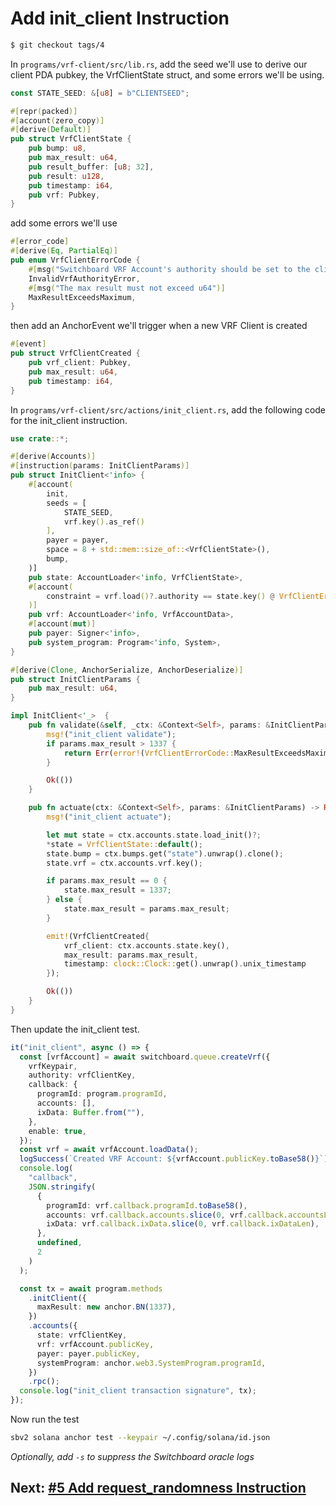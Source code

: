 # Add init_client Instruction

```bash
$ git checkout tags/4
```

In `programs/vrf-client/src/lib.rs`, add the seed we'll use to derive our client
PDA pubkey, the VrfClientState struct, and some errors we'll be using.

```rust
const STATE_SEED: &[u8] = b"CLIENTSEED";

#[repr(packed)]
#[account(zero_copy)]
#[derive(Default)]
pub struct VrfClientState {
    pub bump: u8,
    pub max_result: u64,
    pub result_buffer: [u8; 32],
    pub result: u128,
    pub timestamp: i64,
    pub vrf: Pubkey,
}
```

add some errors we'll use

```rust
#[error_code]
#[derive(Eq, PartialEq)]
pub enum VrfClientErrorCode {
    #[msg("Switchboard VRF Account's authority should be set to the client's state pubkey")]
    InvalidVrfAuthorityError,
    #[msg("The max result must not exceed u64")]
    MaxResultExceedsMaximum,
}
```

then add an AnchorEvent we'll trigger when a new VRF Client is created

```rust
#[event]
pub struct VrfClientCreated {
    pub vrf_client: Pubkey,
    pub max_result: u64,
    pub timestamp: i64,
}
```

In `programs/vrf-client/src/actions/init_client.rs`, add the following code for
the init_client instruction.

```rust
use crate::*;

#[derive(Accounts)]
#[instruction(params: InitClientParams)]
pub struct InitClient<'info> {
    #[account(
        init,
        seeds = [
            STATE_SEED,
            vrf.key().as_ref()
        ],
        payer = payer,
        space = 8 + std::mem::size_of::<VrfClientState>(),
        bump,
    )]
    pub state: AccountLoader<'info, VrfClientState>,
    #[account(
        constraint = vrf.load()?.authority == state.key() @ VrfClientErrorCode::InvalidVrfAuthorityError
    )]
    pub vrf: AccountLoader<'info, VrfAccountData>,
    #[account(mut)]
    pub payer: Signer<'info>,
    pub system_program: Program<'info, System>,
}

#[derive(Clone, AnchorSerialize, AnchorDeserialize)]
pub struct InitClientParams {
    pub max_result: u64,
}

impl InitClient<'_>  {
    pub fn validate(&self, _ctx: &Context<Self>, params: &InitClientParams) -> Result<()> {
        msg!("init_client validate");
        if params.max_result > 1337 {
            return Err(error!(VrfClientErrorCode::MaxResultExceedsMaximum));
        }

        Ok(())
    }

    pub fn actuate(ctx: &Context<Self>, params: &InitClientParams) -> Result<()> {
        msg!("init_client actuate");

        let mut state = ctx.accounts.state.load_init()?;
        *state = VrfClientState::default();
        state.bump = ctx.bumps.get("state").unwrap().clone();
        state.vrf = ctx.accounts.vrf.key();

        if params.max_result == 0 {
            state.max_result = 1337;
        } else {
            state.max_result = params.max_result;
        }

        emit!(VrfClientCreated{
            vrf_client: ctx.accounts.state.key(),
            max_result: params.max_result,
            timestamp: clock::Clock::get().unwrap().unix_timestamp
        });

        Ok(())
    }
}
```

Then update the init_client test.

```typescript
it("init_client", async () => {
  const [vrfAccount] = await switchboard.queue.createVrf({
    vrfKeypair,
    authority: vrfClientKey,
    callback: {
      programId: program.programId,
      accounts: [],
      ixData: Buffer.from(""),
    },
    enable: true,
  });
  const vrf = await vrfAccount.loadData();
  logSuccess(`Created VRF Account: ${vrfAccount.publicKey.toBase58()}`);
  console.log(
    "callback",
    JSON.stringify(
      {
        programId: vrf.callback.programId.toBase58(),
        accounts: vrf.callback.accounts.slice(0, vrf.callback.accountsLen),
        ixData: vrf.callback.ixData.slice(0, vrf.callback.ixDataLen),
      },
      undefined,
      2
    )
  );

  const tx = await program.methods
    .initClient({
      maxResult: new anchor.BN(1337),
    })
    .accounts({
      state: vrfClientKey,
      vrf: vrfAccount.publicKey,
      payer: payer.publicKey,
      systemProgram: anchor.web3.SystemProgram.programId,
    })
    .rpc();
  console.log("init_client transaction signature", tx);
});
```

Now run the test

```bash
sbv2 solana anchor test --keypair ~/.config/solana/id.json
```

_Optionally, add `-s` to suppress the Switchboard oracle logs_

## Next: [#5 Add request_randomness Instruction](/00_walkthrough/5_add_request_randomness_instruction.md)
